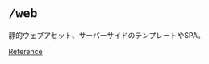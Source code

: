 # ```/web```

静的ウェブアセット、サーバーサイドのテンプレートやSPA。

[Reference](https://github.com/golang-standards/project-layout/blob/master/api/README.md)
